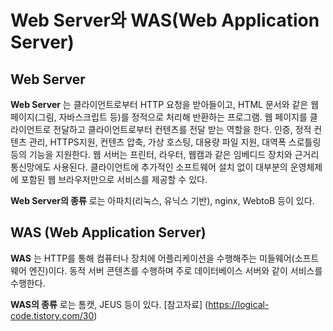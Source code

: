 # Web Server와 WAS(Web Application Server)

## Web Server

__Web Server__ 는 클라이언트로부터 HTTP 요청을 받아들이고, HTML 문서와 같은 웹 페이지(그림, 자바스크립트 등)를 정적으로 처리해 반환하는 프로그램. 웹 페이지를 클라이언트로 전달하고 클라이언트로부터 컨텐츠를 전달 받는 역할을 한다. 인증, 정적 컨텐츠 관리, HTTPS지원, 컨텐츠 압축, 가상 호스팅, 대용량 파일 지원, 대역폭 스로틀링 등의 기능을 지원한다. 웹 서버는 프린터, 라우터, 웹캠과 같은 임베디드 장치와 근거리 통신망에도 사용된다. 클라이언트에 추가적인 소프트웨어 설치 없이 대부분의 운영체제에 포함된 웹 브라우저만으로 서비스를 제공할 수 있다.

__Web Server의 종류__ 로는 아파치(리눅스, 유닉스 기반), nginx, WebtoB 등이 있다.


## WAS (Web Application Server)

__WAS__ 는 HTTP를 통해 컴퓨터나 장치에 어플리케이션을 수행해주는 미들웨어(소프트웨어 엔진)이다. 동적 서버 콘텐츠를 수행하며 주로 데이터베이스 서버와 같이 서비스를 수행한다.

__WAS의 종류__ 로는 톰캣, JEUS 등이 있다.
[참고자료] (https://logical-code.tistory.com/30)
